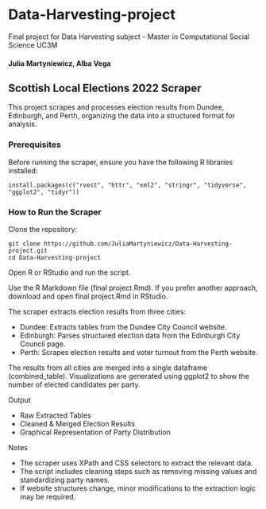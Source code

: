 # Data-Harvesting-project
Final project for Data Harvesting subject - Master in Computational Social Science UC3M

#### Julia Martyniewicz, Alba Vega

## Scottish Local Elections 2022 Scraper

This project scrapes and processes election results from Dundee, Edinburgh, and Perth, organizing the data into a structured format for analysis.

### Prerequisites

Before running the scraper, ensure you have the following R libraries installed:

    install.packages(c("rvest", "httr", "xml2", "stringr", "tidyverse", "ggplot2", "tidyr"))

### How to Run the Scraper

Clone the repository:

    git clone https://github.com/JuliaMartyniewicz/Data-Harvesting-project.git
    cd Data-Harvesting-project

Open R or RStudio and run the script.

Use the R Markdown file (final project.Rmd). If you prefer another approach, download and open final project.Rmd in RStudio.

The scraper extracts election results from three cities:
* Dundee: Extracts tables from the Dundee City Council website.
* Edinburgh: Parses structured election data from the Edinburgh City Council page.
* Perth: Scrapes election results and voter turnout from the Perth website.

The results from all cities are merged into a single dataframe (combined_table).
Visualizations are generated using ggplot2 to show the number of elected candidates per party.

Output

* Raw Extracted Tables
* Cleaned & Merged Election Results
* Graphical Representation of Party Distribution

Notes

* The scraper uses XPath and CSS selectors to extract the relevant data.
* The script includes cleaning steps such as removing missing values and standardizing party names.
* If website structures change, minor modifications to the extraction logic may be required.
